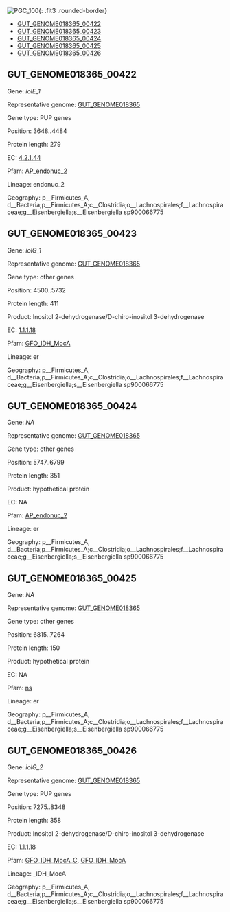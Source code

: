 ![PGC_100](../static/images/Clusters_figure/PGC_100.jpg){: .fit3 .rounded-border}

<ul id="myTab" class="nav nav-tabs">
  <li class="active">
        <a href="#tab1" data-toggle="tab">GUT_GENOME018365_00422</a>
  </li>
<li><a href="#tab2" data-toggle="tab">GUT_GENOME018365_00423</a></li>
<li><a href="#tab3" data-toggle="tab">GUT_GENOME018365_00424</a></li>
<li><a href="#tab4" data-toggle="tab">GUT_GENOME018365_00425</a></li>
<li><a href="#tab5" data-toggle="tab">GUT_GENOME018365_00426</a></li>
</ul>

<div id="myTabContent" class="tab-content">
  <div class="tab-pane fade in active" id="tab1">

<h2 id="GUT_GENOME018365_00422">GUT_GENOME018365_00422</h2>
<p>Gene: <em>iolE_1</em>
<p>Representative genome: <a href="Africa">GUT_GENOME018365</a></p>
<p>Gene type: PUP genes</p>
<p>Position: 3648..4484</p>
<p>Protein length: 279</p>
<p>EC: <a href="https://www.brenda-enzymes.org/enzyme.php?ecno=4.2.1.44">4.2.1.44</a></p>
<p>Pfam: <a href="http://pfam.xfam.org/family/AP_endonuc_2">AP_endonuc_2</a></p>

<p>Lineage: endonuc_2</p>
<p>Geography: p__Firmicutes_A, d__Bacteria;p__Firmicutes_A;c__Clostridia;o__Lachnospirales;f__Lachnospiraceae;g__Eisenbergiella;s__Eisenbergiella sp900066775</p>
  </div>

  <div class="tab-pane fade" id="tab2">

<h2 id="GUT_GENOME018365_00423">GUT_GENOME018365_00423</h2>
<p>Gene: <em>iolG_1</em></p>
<p>Representative genome: <a href="Africa">GUT_GENOME018365</a></p>
<p>Gene type: other genes</p>
<p>Position: 4500..5732</p>
<p>Protein length: 411</p>
<p>Product: Inositol 2-dehydrogenase/D-chiro-inositol 3-dehydrogenase</p>
<p>EC: <a href="https://www.brenda-enzymes.org/enzyme.php?ecno=1.1.1.18">1.1.1.18</a></p>
<p>Pfam: <a href="http://pfam.xfam.org/family/GFO_IDH_MocA">GFO_IDH_MocA</a></p>

<p>Lineage: er</p>
<p>Geography: p__Firmicutes_A, d__Bacteria;p__Firmicutes_A;c__Clostridia;o__Lachnospirales;f__Lachnospiraceae;g__Eisenbergiella;s__Eisenbergiella sp900066775</p>

  </div>
  <div class="tab-pane fade" id="tab3">

<h2 id="GUT_GENOME018365_00424">GUT_GENOME018365_00424</h2>
<p>Gene: <em>NA</em></p>
<p>Representative genome: <a href="Africa">GUT_GENOME018365</a></p>
<p>Gene type: other genes</p>
<p>Position: 5747..6799</p>
<p>Protein length: 351</p>
<p>Product: hypothetical protein</p>
<p>EC: NA</p>
<p>Pfam: <a href="http://pfam.xfam.org/family/AP_endonuc_2">AP_endonuc_2</a></p>

<p>Lineage: er</p>
<p>Geography: p__Firmicutes_A, d__Bacteria;p__Firmicutes_A;c__Clostridia;o__Lachnospirales;f__Lachnospiraceae;g__Eisenbergiella;s__Eisenbergiella sp900066775</p>

  </div>
  <div class="tab-pane fade" id="tab4">

<h2 id="GUT_GENOME018365_00425">GUT_GENOME018365_00425</h2>
<p>Gene: <em>NA</em></p>
<p>Representative genome: <a href="Africa">GUT_GENOME018365</a></p>
<p>Gene type: other genes</p>
<p>Position: 6815..7264</p>
<p>Protein length: 150</p>
<p>Product: hypothetical protein</p>
<p>EC: NA</p>
<p>Pfam: <a href="http://pfam.xfam.org/family/ns">ns</a></p>

<p>Lineage: er</p>
<p>Geography: p__Firmicutes_A, d__Bacteria;p__Firmicutes_A;c__Clostridia;o__Lachnospirales;f__Lachnospiraceae;g__Eisenbergiella;s__Eisenbergiella sp900066775</p>

  </div>
  <div class="tab-pane fade" id="tab5">

<h2 id="GUT_GENOME018365_00426">GUT_GENOME018365_00426</h2>
<p>Gene: <em>iolG_2</em></p>
<p>Representative genome: <a href="Africa">GUT_GENOME018365</a></p>
<p>Gene type: PUP genes</p>
<p>Position: 7275..8348</p>
<p>Protein length: 358</p>
<p>Product: Inositol 2-dehydrogenase/D-chiro-inositol 3-dehydrogenase</p>
<p>EC: <a href="https://www.brenda-enzymes.org/enzyme.php?ecno=1.1.1.18">1.1.1.18</a></p>
<p>Pfam: <a href="http://pfam.xfam.org/family/GFO_IDH_MocA_C">GFO_IDH_MocA_C</a>, <a href="http://pfam.xfam.org/family/GFO_IDH_MocA">GFO_IDH_MocA</a></p>
<p>Lineage: _IDH_MocA</p>
<p>Geography: p__Firmicutes_A, d__Bacteria;p__Firmicutes_A;c__Clostridia;o__Lachnospirales;f__Lachnospiraceae;g__Eisenbergiella;s__Eisenbergiella sp900066775</p>

  </div>
</div>
